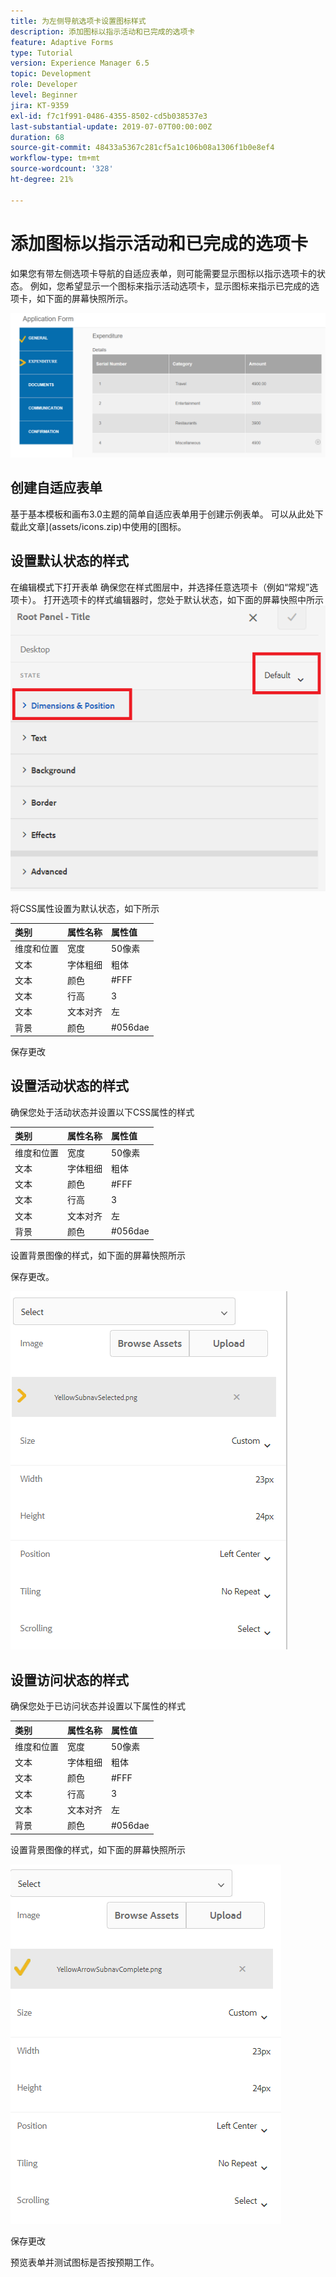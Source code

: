 ```yaml
---
title: 为左侧导航选项卡设置图标样式
description: 添加图标以指示活动和已完成的选项卡
feature: Adaptive Forms
type: Tutorial
version: Experience Manager 6.5
topic: Development
role: Developer
level: Beginner
jira: KT-9359
exl-id: f7c1f991-0486-4355-8502-cd5b038537e3
last-substantial-update: 2019-07-07T00:00:00Z
duration: 68
source-git-commit: 48433a5367c281cf5a1c106b08a1306f1b0e8ef4
workflow-type: tm+mt
source-wordcount: '328'
ht-degree: 21%

---
```


# 添加图标以指示活动和已完成的选项卡

如果您有带左侧选项卡导航的自适应表单，则可能需要显示图标以指示选项卡的状态。 例如，您希望显示一个图标来指示活动选项卡，显示图标来指示已完成的选项卡，如下面的屏幕快照所示。

![工具栏间距](assets/active-completed.png)

## 创建自适应表单

基于基本模板和画布3.0主题的简单自适应表单用于创建示例表单。
可以从此处下载此文章](assets/icons.zip)中使用的[图标。


## 设置默认状态的样式

在编辑模式下打开表单
确保您在样式图层中，并选择任意选项卡（例如“常规”选项卡）。
打开选项卡的样式编辑器时，您处于默认状态，如下面的屏幕快照中所示
![导航选项卡](assets/navigation-tab.png)

将CSS属性设置为默认状态，如下所示

| 类别 | 属性名称 | 属性值 |
|:---|:---|:---|
| 维度和位置 | 宽度 | 50像素 |
| 文本 | 字体粗细 | 粗体 |
| 文本 | 颜色 | #FFF |
| 文本 | 行高 | 3 |
| 文本 | 文本对齐 | 左 |
| 背景 | 颜色 | #056dae |

保存更改

## 设置活动状态的样式

确保您处于活动状态并设置以下CSS属性的样式

| 类别 | 属性名称 | 属性值 |
|:---|:---|:---|
| 维度和位置 | 宽度 | 50像素 |
| 文本 | 字体粗细 | 粗体 |
| 文本 | 颜色 | #FFF |
| 文本 | 行高 | 3 |
| 文本 | 文本对齐 | 左 |
| 背景 | 颜色 | #056dae |

设置背景图像的样式，如下面的屏幕快照所示

保存更改。



![活动状态](assets/active-state.png)

## 设置访问状态的样式

确保您处于已访问状态并设置以下属性的样式

| 类别 | 属性名称 | 属性值 |
|:---|:---|:---|
| 维度和位置 | 宽度 | 50像素 |
| 文本 | 字体粗细 | 粗体 |
| 文本 | 颜色 | #FFF |
| 文本 | 行高 | 3 |
| 文本 | 文本对齐 | 左 |
| 背景 | 颜色 | #056dae |

设置背景图像的样式，如下面的屏幕快照所示


![访问状态](assets/visited-state.png)

保存更改

预览表单并测试图标是否按预期工作。
